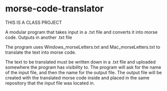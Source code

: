 # morse-code-translator
THIS IS A CLASS PROJECT

A modular program that takes input in a .txt file and converts it into morse code. Outputs in another .txt file

The program uses Windows_morseLetters.txt and Mac_morseLetters.txt to translate the text into morse code.

The text to be translated must be written down in a .txt file and uploaded somewhere the program has visibility to.
The program will ask for the name of the input file, and then the name for the output file. The output file will be created with the translated morse code inside and placed in the same repository that the input file was
located in.
